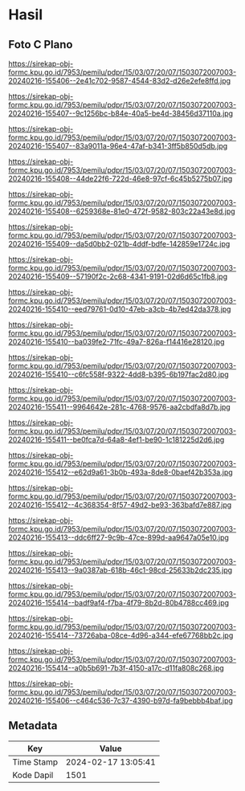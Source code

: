 # Hasil

## Foto C Plano

https://sirekap-obj-formc.kpu.go.id/7953/pemilu/pdpr/15/03/07/20/07/1503072007003-20240216-155406--2e41c702-9587-4544-83d2-d26e2efe8ffd.jpg

https://sirekap-obj-formc.kpu.go.id/7953/pemilu/pdpr/15/03/07/20/07/1503072007003-20240216-155407--9c1256bc-b84e-40a5-be4d-38456d37110a.jpg

https://sirekap-obj-formc.kpu.go.id/7953/pemilu/pdpr/15/03/07/20/07/1503072007003-20240216-155407--83a9011a-96e4-47af-b341-3ff5b850d5db.jpg

https://sirekap-obj-formc.kpu.go.id/7953/pemilu/pdpr/15/03/07/20/07/1503072007003-20240216-155408--44de22f6-722d-46e8-97cf-6c45b5275b07.jpg

https://sirekap-obj-formc.kpu.go.id/7953/pemilu/pdpr/15/03/07/20/07/1503072007003-20240216-155408--6259368e-81e0-472f-9582-803c22a43e8d.jpg

https://sirekap-obj-formc.kpu.go.id/7953/pemilu/pdpr/15/03/07/20/07/1503072007003-20240216-155409--da5d0bb2-021b-4ddf-bdfe-142859e1724c.jpg

https://sirekap-obj-formc.kpu.go.id/7953/pemilu/pdpr/15/03/07/20/07/1503072007003-20240216-155409--57190f2c-2c68-4341-9191-02d6d65c1fb8.jpg

https://sirekap-obj-formc.kpu.go.id/7953/pemilu/pdpr/15/03/07/20/07/1503072007003-20240216-155410--eed79761-0d10-47eb-a3cb-4b7ed42da378.jpg

https://sirekap-obj-formc.kpu.go.id/7953/pemilu/pdpr/15/03/07/20/07/1503072007003-20240216-155410--ba039fe2-71fc-49a7-826a-f14416e28120.jpg

https://sirekap-obj-formc.kpu.go.id/7953/pemilu/pdpr/15/03/07/20/07/1503072007003-20240216-155410--c6fc558f-9322-4dd8-b395-6b197fac2d80.jpg

https://sirekap-obj-formc.kpu.go.id/7953/pemilu/pdpr/15/03/07/20/07/1503072007003-20240216-155411--9964642e-281c-4768-9576-aa2cbdfa8d7b.jpg

https://sirekap-obj-formc.kpu.go.id/7953/pemilu/pdpr/15/03/07/20/07/1503072007003-20240216-155411--be0fca7d-64a8-4ef1-be90-1c181225d2d6.jpg

https://sirekap-obj-formc.kpu.go.id/7953/pemilu/pdpr/15/03/07/20/07/1503072007003-20240216-155412--e62d9a61-3b0b-493a-8de8-0baef42b353a.jpg

https://sirekap-obj-formc.kpu.go.id/7953/pemilu/pdpr/15/03/07/20/07/1503072007003-20240216-155412--4c368354-8f57-49d2-be93-363bafd7e887.jpg

https://sirekap-obj-formc.kpu.go.id/7953/pemilu/pdpr/15/03/07/20/07/1503072007003-20240216-155413--ddc6ff27-9c9b-47ce-899d-aa9647a05e10.jpg

https://sirekap-obj-formc.kpu.go.id/7953/pemilu/pdpr/15/03/07/20/07/1503072007003-20240216-155413--9a0387ab-618b-46c1-98cd-25633b2dc235.jpg

https://sirekap-obj-formc.kpu.go.id/7953/pemilu/pdpr/15/03/07/20/07/1503072007003-20240216-155414--badf9af4-f7ba-4f79-8b2d-80b4788cc469.jpg

https://sirekap-obj-formc.kpu.go.id/7953/pemilu/pdpr/15/03/07/20/07/1503072007003-20240216-155414--73726aba-08ce-4d96-a344-efe67768bb2c.jpg

https://sirekap-obj-formc.kpu.go.id/7953/pemilu/pdpr/15/03/07/20/07/1503072007003-20240216-155414--a0b5b691-7b3f-4150-a17c-d11fa808c268.jpg

https://sirekap-obj-formc.kpu.go.id/7953/pemilu/pdpr/15/03/07/20/07/1503072007003-20240216-155406--c464c536-7c37-4390-b97d-fa9bebbb4baf.jpg


## Metadata

| Key        | Value               |
| ---------- | ------------------- |
| Time Stamp | 2024-02-17 13:05:41 |
| Kode Dapil | 1501                |



